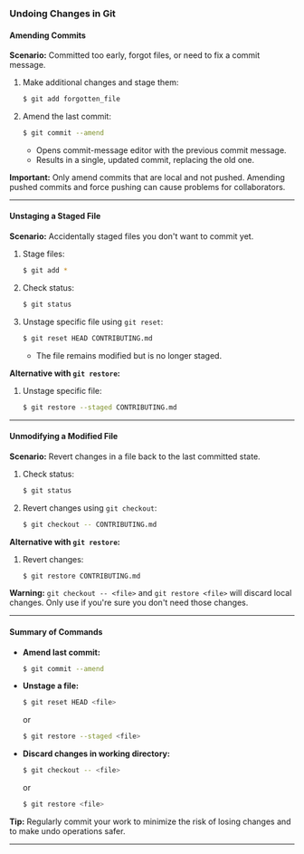 ### Undoing Changes in Git

#### Amending Commits
**Scenario:** Committed too early, forgot files, or need to fix a commit message.

1. Make additional changes and stage them:
   ```sh
   $ git add forgotten_file
   ```

2. Amend the last commit:
   ```sh
   $ git commit --amend
   ```
   - Opens commit-message editor with the previous commit message.
   - Results in a single, updated commit, replacing the old one.

**Important:** Only amend commits that are local and not pushed. Amending pushed commits and force pushing can cause problems for collaborators.

---

#### Unstaging a Staged File
**Scenario:** Accidentally staged files you don't want to commit yet.

1. Stage files:
   ```sh
   $ git add *
   ```

2. Check status:
   ```sh
   $ git status
   ```

3. Unstage specific file using `git reset`:
   ```sh
   $ git reset HEAD CONTRIBUTING.md
   ```
   - The file remains modified but is no longer staged.

**Alternative with `git restore`:**
1. Unstage specific file:
   ```sh
   $ git restore --staged CONTRIBUTING.md
   ```

---

#### Unmodifying a Modified File
**Scenario:** Revert changes in a file back to the last committed state.

1. Check status:
   ```sh
   $ git status
   ```

2. Revert changes using `git checkout`:
   ```sh
   $ git checkout -- CONTRIBUTING.md
   ```

**Alternative with `git restore`:**
1. Revert changes:
   ```sh
   $ git restore CONTRIBUTING.md
   ```

**Warning:** `git checkout -- <file>` and `git restore <file>` will discard local changes. Only use if you're sure you don't need those changes.

---

#### Summary of Commands
- **Amend last commit:**
  ```sh
  $ git commit --amend
  ```

- **Unstage a file:**
  ```sh
  $ git reset HEAD <file>
  ```
  or
  ```sh
  $ git restore --staged <file>
  ```

- **Discard changes in working directory:**
  ```sh
  $ git checkout -- <file>
  ```
  or
  ```sh
  $ git restore <file>
  ```

**Tip:** Regularly commit your work to minimize the risk of losing changes and to make undo operations safer.

---